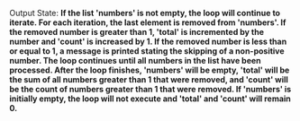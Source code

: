 Output State: **If the list 'numbers' is not empty, the loop will continue to iterate. For each iteration, the last element is removed from 'numbers'. If the removed number is greater than 1, 'total' is incremented by the number and 'count' is increased by 1. If the removed number is less than or equal to 1, a message is printed stating the skipping of a non-positive number. The loop continues until all numbers in the list have been processed. After the loop finishes, 'numbers' will be empty, 'total' will be the sum of all numbers greater than 1 that were removed, and 'count' will be the count of numbers greater than 1 that were removed. If 'numbers' is initially empty, the loop will not execute and 'total' and 'count' will remain 0.**